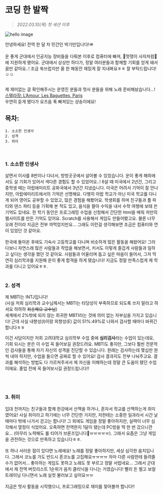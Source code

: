 # 코딩 한 발짝
>*2022.03.10(목) 첫 세션 이후*

![hello image](https://cdn.clien.net/web/api/file/F01/11448165/97bfe24cbdf058.png?w=780&h=30000)

안녕하세요! 전역 한 달 차 민간인 박기만입니다!🪖

운 좋게 군대에서 인공지능 장비들을 다뤄본 이후로 컴퓨터에 빠져, 🦁멋쟁이 사자처럼🦁에 지원하게 됐어요. 군대에서 상상만 하다가, 정말 여러분들과 함께할 기회를 얻게 돼서 꿈만 같아요..! 조금 쑥쓰럽지만 올 한 해동안 재밌게 잘 지내봐요ㅎㅎ 잘 부탁드립니다!☺️☺️
<br />
<br />

제 재미없는 글 확인해주시는 운영진 분들과 멋사 분들을 위해 노래 준비해놨습니다...! <br />
[스텔라장: L’Amour, Les Baguettes, Paris](https://www.youtube.com/watch?v=XtYGk-kvWP0&ab_channel=StellaJang-Topic)
<br />
우연히 듣게 됐다가 요즈음 푹 빠져있는 샹송이에요!

## 목차:
```
1. 소소한 인생사
2. 성격
3. 취미
```

<br />

### 1. 소소한 인생사
살면서 이사를 8번이나 다녀서, 방방곳곳에서 살아볼 수 있었습니다. 운이 좋게 해외에서도 살 기회가 있어서 색다른 경험도 할 수 있었어요..! 6살 때 미국에서 2년간, 그리고 중학생 때는 아랍에미리트 공화국에서 3년간 지냈습니다. 미국은 어려서 기억이 잘 안나지만, 아랍에미리트에서의 기억은 선명해요. 다행히 아랍 학교가 아닌 미국 학교를 다니게 되어 영어도 공부할 수 있었고, 많은 경험을 해봤어요. 학생회를 하며 친구들과 풀 파티와 댄스 파티 등을 기획해 본 적도 있고, 음식을 팔아 수익을 내서 수학 여행에 보태 쓴 기억도 있네요. 한 학기 동안은 프로그래밍 수업을 신청해서 간단한 html을 배워 저만의 웹사이트를 만든 기억도 있어요. Scratch를 사용해서 게임도 만들어봤고요. 물론 너무 오래 전이라 지금은 전부 까먹었지만요... 그래도 이런걸 생각해보면 조금은 컴퓨터와 연이 있었던 것 같아요.
<br />
<br />
한국에 돌아온 후에도 기숙사 고등학교를 다니며 비슷하게 많은 활동을 해왔어요! 그러다보니 자연스래 많은 사람들과 작업을 해보면서, 커서도 이렇게 즐겁게 사람들과 일하고 싶다는 생각을 했던 것 같아요. 사람들과 어울리며 돕고 싶은 마음이 들어서, 그저 막연히 심리학과를 지원해 운이 좋게 합격을 하게 됐습니다! 지금도 정말 만족스럽게 제 학과를 다니고 있어요ㅎㅎ.
<br />
<br />

### 2. 성격
제 MBTI는 INTJ입니다! <br />
(사실 저희 심리학과 교수님께서는 MBTI는 타당성이 부족하므로 되도록 쓰지 말라고 하셔요 하하하 ~~죄송해요 교수님~~)
<br />
세계에서 2%밖에 되지 않는 희귀한 MBTI라는 것에 의미 없는 자부심을 가지고 있습니다!
근데 사실 내향성(I)이랑 외향성(E) 값이 51%:49%로 나와서 검사할 때마다 바뀌긴 합니다ㅎㅎ

이건 사담이지만 저희 고려대학교 심리학부 수업 중에 **심리검사**라는 수업이 있는데요, 기회 되시는 분은 이 수업 꼭 들어보길 권장드려요. MBTI도 좋지만, 그보다 훨씬 전문적인 검사들을 통해 자기 자신의 성격을 진단할 수 있습니다. 원래는 검사하는데 몇십만 원씩 내야 하지만, 수업을 들으면 공짜로 할 수 있어요! 검사 결과지도 전부 나눠주고요. 결과를 해석하는 방법도 다 가르쳐주셔서 제 자신을 이해하는데 정말 큰 도움이 됐던 수업이에요. 졸업 전에 꼭 들어보시길 권장드립니다!!

<br />
<br />

### 3. 취미
입대 전까지는 친구들과 함께 한강에서 산책을 하거나, 혼자서 학교를 산책하는게 취미였어요! 사실 취미라고 하기에는 너무 간단한 거지만, 저한테는 소중한 일과라서 시간 날때마다 밖에 나가서 걷고는 합니다! 그 외에도 게임을 정말 좋아하지만, 실력이 너무 심각해서 열정이 식었어요. 오죽하면 전역한지 1달이 됐는데 PC방을 딱 한 번 갔으니깐요... (아무리 노력해도 롤 티어가 브론즈입니다💩ㅠㅠㅠㅠㅠ). 그래서 요즘은 그냥 게임을 관전하는 것으로 만족하고 있습니다ㅎㅎ.
<br />
<br />
또 하나 서러운 점이 있다면 노래에요! 노래를 정말 좋아하지만, 세상 심각한 음치입니다. 그래서 코노를 가도 반드시 혼코노를 고집해요ㅠㅠㅠㅠ 차마 다른 사람한테 들려줄 수가 없어서... 좋아하는 게임도 못하고 노래도 못 부르고 정말 서럽네요... 그래서 군대에서 제 전역 버킷리스트 1순위가 음치 클리닉을 다니는 거였습니다! 빨리 돈 벌고 보컬 트레이닝 다니면서 노래 실컷 불러보고 싶어요ㅠㅠ
<br />
<br />
지금은 멋사 활동을 시작했으니, 프로그래밍으로 재미를 찾아볼까 합니다!!